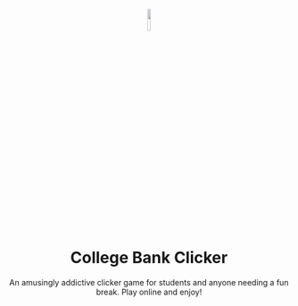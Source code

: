 <p align="center"><img src="https://collegebank.click/images/logos/cbs-acorn3.svg" width="10%"></img></p>
<h1 align="center">College Bank Clicker</h1>

<p align="center">An amusingly addictive clicker game for students and anyone needing a fun break. Play online and enjoy!</p>
